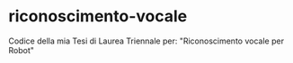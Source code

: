 # riconoscimento-vocale
Codice della mia Tesi di Laurea Triennale per: "Riconoscimento vocale per Robot"
